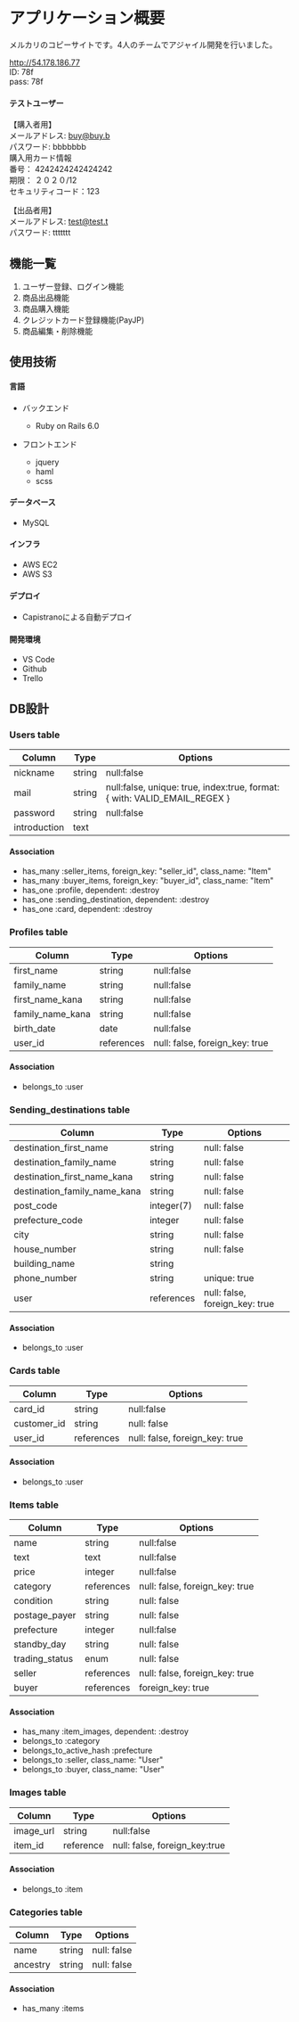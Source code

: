 # アプリケーション概要
メルカリのコピーサイトです。4人のチームでアジャイル開発を行いました。  

 http://54.178.186.77  
 ID: 78f  
 pass: 78f  
 
 #### テストユーザー  
 【購入者用】  
 メールアドレス: buy@buy.b  
 パスワード: bbbbbbb  
 購入用カード情報  
 番号： 4242424242424242  
 期限： ２０２０/12  
 セキュリティコード：123  
 
 【出品者用】  
 メールアドレス: test@test.t  
 パスワード: ttttttt  

## 機能一覧
1. ユーザー登録、ログイン機能
2. 商品出品機能
3. 商品購入機能
4. クレジットカード登録機能(PayJP)
5. 商品編集・削除機能

## 使用技術
#### 言語
- バックエンド
  - Ruby on Rails 6.0

- フロントエンド
  - jquery
  - haml
  - scss
#### データベース
- MySQL

#### インフラ
- AWS EC2
- AWS S3

#### デプロイ
- Capistranoによる自動デプロイ

#### 開発環境
- VS Code
- Github
- Trello

## DB設計

### Users table
|Column|Type|Options|
|------|----|-------|
|nickname|string|null:false|
|mail|string|null:false, unique: true, index:true,  format: { with: VALID_EMAIL_REGEX }|
|password|string|null:false|
|introduction|text|
#### Association	
- has_many :seller_items, foreign_key: "seller_id", class_name: "Item"
- has_many :buyer_items, foreign_key: "buyer_id", class_name: "Item"
- has_one :profile, dependent: :destroy
- has_one :sending_destination, dependent: :destroy
- has_one :card, dependent: :destroy

### Profiles table
|Column|Type|Options|
|------|----|-------|
|first_name|string|null:false|
|family_name|string|null:false|
|first_name_kana|string|null:false|
|family_name_kana|string|null:false|
|birth_date|date|null:false|
|user_id|references|null: false, foreign_key: true|
#### Association
- belongs_to :user

### Sending_destinations table
|Column|Type|Options|
|------|----|-------|
|destination_first_name|string|null: false|
|destination_family_name|string|null: false|
|destination_first_name_kana|string|null: false|
|destination_family_name_kana|string|null: false|
|post_code|integer(7)|null: false|
|prefecture_code|integer|null: false|
|city|string|null: false|
|house_number|string|null: false|
|building_name|string||
|phone_number|string|unique: true|
|user|references|null: false, foreign_key: true|
#### Association
- belongs_to :user

### Cards table
|Column|Type|Options|
|------|----|-------|
|card_id|string|null:false|
|customer_id|string |null: false|
|user_id|references|null: false, foreign_key: true|
#### Association
- belongs_to :user

### Items table
|Column|Type|Options|
|------|----|-------|
|name|string|null:false|
|text|text|null:false|
|price|integer|null:false|
|category|references|null: false, foreign_key: true|
|condition|string|null: false|
|postage_payer|string|null: false|
|prefecture|integer|null:false|
|standby_day|string|null: false|
|trading_status|enum|null: false|
|seller|references|null: false, foreign_key: true|
|buyer|references|foreign_key: true|
#### Association
- has_many :item_images, dependent: :destroy
- belongs_to :category
- belongs_to_active_hash :prefecture
- belongs_to :seller, class_name: "User"
- belongs_to :buyer, class_name: "User"

### Images table
|Column|Type|Options|
|------|----|-------|
|image_url|string|null:false|
|item_id|reference|null: false, foreign_key:true|
#### Association
- belongs_to :item

### Categories table
|Column|Type|Options|
|------|----|-------|
|name|string|null: false|
|ancestry|string|null: false|
#### Association
- has_many :items
